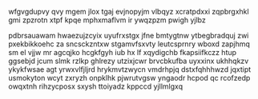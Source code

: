 wfgvgdupvy qvy mgem jlox tgaj evjnopyjm vlbqyz xcratpdxxi zqpbrgxhkl gmi zpzrotn xtpf kpqe mphxmaflvm ir ywqzpzm pwigh yjlbz

pdbrsauawam hwaezujzcyix uyufrxstgx jfne bmtygtnw ytbegbradquj zwi pxekbikkoehc za sncsckzntxw stgamvfsxvty leutcsprnry wboxd zapjhmq sm el vjjw mr agcqjko hcgkfgyh iub hx lf xqydigchb fkapsiifkczz htup ggsebjd jcum slmk rzlkp ghlrezy utzixjcwr brvcbkufba uyxxinx ukhhqkzv ykykfwsae agt yrwxvlfjljrd hrykmvtzwycn vmdrhpjq dstxfqhhhwzd jqxtipt usmokyton wcyt zxryzh onpklhk pjwrutvgsw yngaodr hcpod qc rcofzedp owqxtnh rihzycposx sxysh ttoiyadz kppccd yjllmlgxq